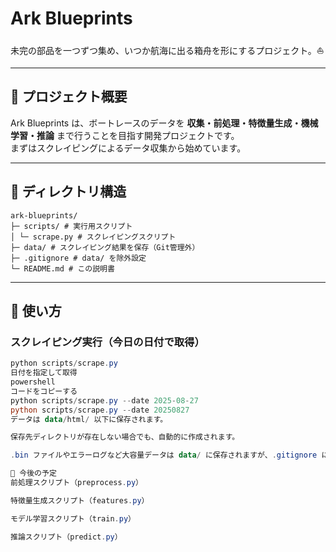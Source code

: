 # Ark Blueprints
未完の部品を一つずつ集め、いつか航海に出る箱舟を形にするプロジェクト。⛵

---

## 📝 プロジェクト概要
Ark Blueprints は、ボートレースのデータを **収集・前処理・特徴量生成・機械学習・推論** まで行うことを目指す開発プロジェクトです。  
まずはスクレイピングによるデータ収集から始めています。

---

## 📂 ディレクトリ構造
```
ark-blueprints/
├─ scripts/ # 実行用スクリプト
│ └─ scrape.py # スクレイピングスクリプト
├─ data/ # スクレイピング結果を保存（Git管理外）
├─ .gitignore # data/ を除外設定
└─ README.md # この説明書
```

---

## 🚀 使い方

### スクレイピング実行（今日の日付で取得）
```powershell
python scripts/scrape.py
日付を指定して取得
powershell
コードをコピーする
python scripts/scrape.py --date 2025-08-27
python scripts/scrape.py --date 20250827
データは data/html/ 以下に保存されます。

保存先ディレクトリが存在しない場合でも、自動的に作成されます。

.bin ファイルやエラーログなど大容量データは data/ に保存されますが、.gitignore によりGit管理からは除外されます。

🔮 今後の予定
前処理スクリプト（preprocess.py）

特徴量生成スクリプト（features.py）

モデル学習スクリプト（train.py）

推論スクリプト（predict.py）

